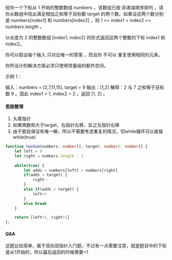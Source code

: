 给你一个下标从 1 开始的整数数组 numbers ，该数组已按 非递减顺序排列  ，请你从数组中找出满足相加之和等于目标数 target 的两个数。如果设这两个数分别是 numbers[index1] 和 numbers[index2] ，则 1 <= index1 < index2 <= numbers.length 。

以长度为 2 的整数数组 [index1, index2] 的形式返回这两个整数的下标 index1 和 index2。

你可以假设每个输入 只对应唯一的答案 ，而且你 不可以 重复使用相同的元素。

你所设计的解决方案必须只使用常量级的额外空间。

示例 1：

输入：numbers = [2,7,11,15], target = 9
输出：[1,2]
解释：2 与 7 之和等于目标数 9 。因此 index1 = 1, index2 = 2 。返回 [1, 2] 。

#### 思路整理
1. 头尾指针
2. 如果两数和大于target，右指针左移，反之左指针右移
3. 由于题目保证有唯一解，所以不需要考虑重复的情况，切while循环可以直接while(true)

```ts
function twoSum(numbers: number[], target: number): number[] {
    let left = 0
    let right = numbers.length - 1
    
    while(true) {
        let adds = numbers[left] + numbers[right]
        if(adds > target) {
            right--
        }
        else if(adds < target) {
            left++
        }
        else break
    }

    return [left+1, right+1]
};
```

#### Q&A
这题比较简单，属于双向双指针入门题，不过有一点需要注意，就是题目中的下标是从1开始的，所以最后返回的时候需要+1

